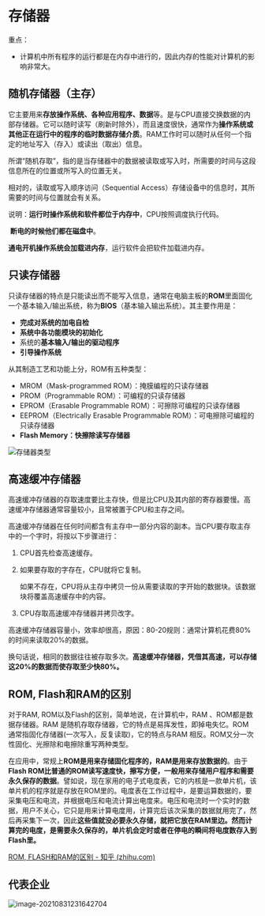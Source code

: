 # 存储器

重点：

* 计算机中所有程序的运行都是在内存中进行的，因此内存的性能对计算机的影响非常大。

## 随机存储器（主存）

它主要用来**存放操作系统、各种应用程序、数据**等。是与CPU直接交换数据的内部存储器。它可以随时读写（刷新时除外），而且速度很快，通常作为**操作系统或其他正在运行中的程序的临时数据存储介质**。RAM工作时可以随时从任何一个指定的地址写入（存入）或读出（取出）信息。

所谓“随机存取”，指的是当存储器中的数据被读取或写入时，所需要的时间与这段信息所在的位置或所写入的位置无关。

相对的，读取或写入顺序访问（Sequential Access）存储设备中的信息时，其所需要的时间与位置就会有关系。

说明：**运行时操作系统和软件都位于内存中**，CPU按照调度执行代码。

​			**断电的时候他们都在磁盘中**。

​			**通电开机操作系统会加载进内存**，运行软件会把软件加载进内存。

## 只读存储器

只读存储器的特点是只能读出而不能写入信息，通常在电脑主板的**ROM**里面固化一个基本输入/输出系统，称为**BIOS**（基本输入输出系统）。其主要作用是：

- **完成对系统的加电自检**
- **系统中各功能模块的初始化**
- 系统的**基本输入/输出的驱动程序**
- **引导操作系统**

从其制造工艺和功能上分，ROM有五种类型：

- MROM（Mask-programmed ROM）：掩膜编程的只读存储器
- PROM（Programmable ROM）：可编程的只读存储器
- EPROM（Erasable Programmable ROM）：可擦除可编程的只读存储器
- EEPROM（Electrically Erasable Programmable ROM）：可电擦除可编程的只读存储器 
- **Flash Memory：快擦除读写存储器**

![存储器类型](https://i.loli.net/2021/07/27/yKmYCIv5XEeOfqb.png)

## **高速缓冲存储器**

高速缓冲存储器的存取速度要比主存快，但是比CPU及其内部的寄存器要慢。高速缓冲存储器通常容量较小，且常被置于CPU和主存之间。

高速缓冲存储器在任何时间都含有主存中一部分内容的副本。当CPU要存取主存中的一个字时，将按以下步骤进行：

1. CPU首先检查高速缓存。

2. 如果要存取的字存在，CPU就将它复制。

   如果不存在，CPU将从主存中拷贝一份从需要读取的字开始的数据块。该数据块将覆盖高速缓存中的内容。

3. CPU存取高速缓冲存储器并拷贝改字。

高速缓冲存储器容量小，效率却很高，原因：80-20规则：通常计算机花费80%的时间来读取20%的数据。

换句话说，相同的数据往往被存取多次。**高速缓冲存储器，凭借其高速，可以存储这20%的数据而使存取至少快80%。**

## **ROM, Flash和RAM的区别**

对于RAM, ROM以及Flash的区别，简单地说，在计算机中，RAM 、ROM都是数据存储器。RAM 是随机存取存储器，它的特点是易挥发性，即掉电失忆。ROM 通常指固化存储器(一次写入，反复读取)，它的特点与RAM 相反。ROM又分一次性固化、光擦除和电擦除重写两种类型。

在应用中，常规上**ROM是用来存储固化程序的，RAM是用来存放数据的**。由于**Flash ROM比普通的ROM读写速度快，擦写方便，一般用来存储用户程序和需要永久保存的数据**。譬如说，现在家用的电子式电度表，它的内核是一款单片机，该单片机的程序就是存放在ROM里的。电度表在工作过程中，是要运算数据的，要采集电压和电流，并根据电压和电流计算出电度来。电压和电流时一个实时的数据，用户不关心，它只是用来计算电度用，计算完后该次采集的数据就用完了，然后再采集下一次，因此**这些值就没必要永久存储，就把它放在RAM里边。然而计算完的电度，是需要永久保存的，单片机会定时或者在停电的瞬间将电度数存入到Flash里。**

[ROM, FLASH和RAM的区别 - 知乎 (zhihu.com)](https://zhuanlan.zhihu.com/p/38339306#:~:text=由于FLASH,ROM比普通的ROM读写速度快，擦写方便，一般用来存储用户程序和需要永久保存的数据。)



## 代表企业

![image-20210831231642704](https://i.loli.net/2021/08/31/LDWyqAjb9g2VoEH.png)

